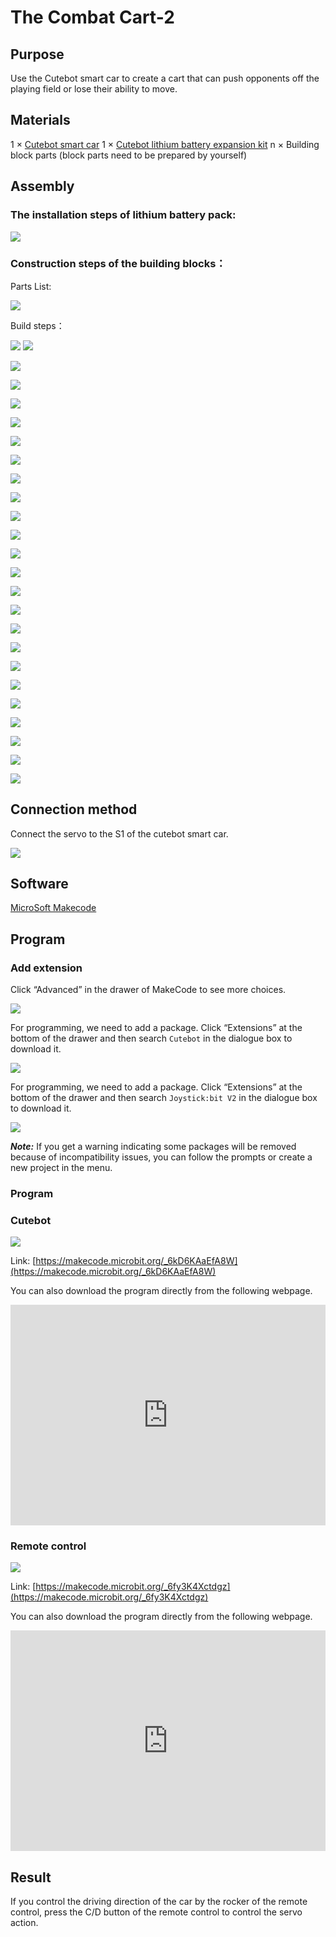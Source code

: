 # The Combat Cart-2

## Purpose
Use the Cutebot smart car to create a cart that can push opponents off the playing field or lose their ability to move.

## Materials
1 × [Cutebot smart car](https://www.elecfreaks.com/micro-bit-smart-cutebot.html)
1 × [Cutebot lithium battery expansion kit](https://www.elecfreaks.com/cutebot-lithium-battery-pack.html)
n × Building block parts (block parts need to be prepared by yourself)

## Assembly

### The installation steps of lithium battery pack:

![](./images/cutebot-step-01.png)

### Construction steps of the building blocks：

Parts List:

![](./images/cutebot-case-27-step-01.png)

Build steps：

![](./images/cutebot-case-27-step-02.png)
![](./images/cutebot-case-27-step-03.png)

![](./images/cutebot-case-27-step-04.png)

![](./images/cutebot-case-27-step-05.png)

![](./images/cutebot-case-27-step-06.png)

![](./images/cutebot-case-27-step-07.png)

![](./images/cutebot-case-27-step-08.png)

![](./images/cutebot-case-27-step-09.png)

![](./images/cutebot-case-27-step-10.png)

![](./images/cutebot-case-27-step-11.png)

![](./images/cutebot-case-27-step-12.png)

![](./images/cutebot-case-27-step-13.png)

![](./images/cutebot-case-27-step-14.png)

![](./images/cutebot-case-27-step-15.png)

![](./images/cutebot-case-27-step-16.png)

![](./images/cutebot-case-27-step-17.png)

![](./images/cutebot-case-27-step-18.png)

![](./images/cutebot-case-27-step-19.png)

![](./images/cutebot-case-27-step-20.png)

![](./images/cutebot-case-27-step-21.png)

![](./images/cutebot-case-27-step-22.png)

![](./images/cutebot-case-27-step-23.png)

![](./images/cutebot-case-27-step-24.png)

![](./images/cutebot-case-27-step-25.png)

![](./images/cutebot-case-27-step-26.png)

## Connection method

Connect the servo to the S1 of the cutebot smart car.

![](./images/cutebot-case-26-10.png)


## Software

[MicroSoft Makecode](https://makecode.microbit.org/#)

## Program

### Add extension
Click “Advanced” in the drawer of MakeCode to see more choices.

![](./images/cutebot-case-24-01.png)

For programming, we need to add a package. Click “Extensions” at the bottom of the drawer and then search `Cutebot` in the dialogue box to download it.

![](./images/cutebot-case-24-02.png)

For programming, we need to add a package. Click “Extensions” at the bottom of the drawer and then search `Joystick:bit V2` in the dialogue box to download it.

![](./images/cutebot-case-22-03.png)

***Note:*** If you get a warning indicating some packages will be removed because of incompatibility issues, you can follow the prompts or create a new project in the menu.

### Program
### Cutebot


![](./images/cutebot-case-26-04.png)


Link: [https://makecode.microbit.org/_6kD6KAaEfA8W](https://makecode.microbit.org/_6kD6KAaEfA8W)

You can also download the program directly from the following webpage.

<div style="position:relative;height:0;padding-bottom:70%;overflow:hidden;">
<iframe style="position:absolute;top:0;left:0;width:100%;height:100%;" src="https://makecode.microbit.org/#pub:https://makecode.microbit.org/_6kD6KAaEfA8W" frameborder="0" sandbox="allow-popups allow-forms allow-scripts allow-same-origin">
</iframe>
</div>  

### Remote control


![](./images/cutebot-case-26-05.png)


Link: [https://makecode.microbit.org/_6fy3K4Xctdgz](https://makecode.microbit.org/_6fy3K4Xctdgz)

You can also download the program directly from the following webpage.

<div style="position:relative;height:0;padding-bottom:70%;overflow:hidden;">
<iframe style="position:absolute;top:0;left:0;width:100%;height:100%;" src="https://makecode.microbit.org/#pub:https://makecode.microbit.org/_6fy3K4Xctdgz" frameborder="0" sandbox="allow-popups allow-forms allow-scripts allow-same-origin">
</iframe>
</div>  

## Result

If you control the driving direction of the car by the rocker of the remote control, press the C/D button of the remote control to control the servo action.